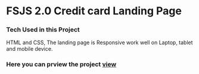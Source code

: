 # FSJS 2.0 Credit card Landing Page

### Tech Used in this Project

HTML and CSS, The landing page is Responsive work well on Laptop, tablet and mobile device.

### Here you can prview the project [view](https://ornate-horse-8be795.netlify.app/)